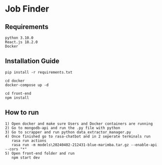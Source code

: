 # Job Finder
## Requirements
```bash=
python 3.10.0
React.js 18.2.0
Docker
```
## Installation Guide
```bash=
pip install -r requirements.txt

cd docker
docker-compose up -d

cd front-end
npm install
```
## How to run
```bash=
1) Open docker and make sure Users and Docker containers are running
2) Go to mongodb-api and run the .py file with python
3) Go to scrapper and run python data_extractor_manager.py
4) Once finished go to rasa-chatbot and in 2 seperate terminals run
   rasa run actions
   rasa run -m models\20240402-212431-blue-marimba.tar.gz --enable-api --cors "*"
5) Open front-end folder and run
   npm start dev
```
